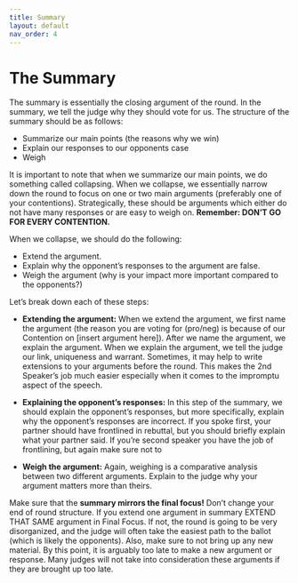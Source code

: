 ```yaml
---
title: Summary
layout: default
nav_order: 4
---
```


# The Summary 


The summary is essentially the closing argument of the round. In the summary, we tell the judge why they should vote for us. The structure of the summary should be as follows: 


- Summarize our main points (the reasons why we win)
- Explain our responses to our opponents case
- Weigh 


It is important to note that when we summarize our main points, we do something called collapsing. When we collapse, we essentially narrow down the round to focus on one or two main arguments (preferably one of your contentions). Strategically, these should be arguments which either do not have many responses or are easy to weigh on. **Remember: DON’T GO FOR EVERY CONTENTION.** 


When we collapse, we should do the following: 


- Extend the argument. 
- Explain why the opponent’s responses to the argument are false.
- Weigh the argument (why is your impact more important compared to the opponents?)


Let’s break down each of these steps: 


- **Extending the argument:** When we extend the argument, we first name the argument (the reason you are voting for (pro/neg) is because of our Contention on [insert argument here]). After we name the argument, we explain the argument. When we explain the argument, we tell the judge our link, uniqueness and warrant. Sometimes, it may help to write extensions to your arguments before the round. This makes the 2nd Speaker’s job much easier especially when it comes to the impromptu aspect of the speech. 

- **Explaining the opponent’s responses:** In this step of the summary, we should explain the opponent’s responses, but more specifically, explain why the opponent’s responses are incorrect. If you spoke first, your partner should have frontlined in rebuttal, but you should briefly explain what your partner said. If you’re second speaker you have the job of frontlining, but again make sure not to 

- **Weigh the argument:** Again, weighing is a comparative analysis between two different arguments. Explain to the judge why your argument matters more than theirs.

Make sure that the **summary mirrors the final focus!** Don’t change your end of round structure. If you extend one argument in summary EXTEND THAT SAME argument in Final Focus. If not, the round is going to be very disorganized, and the judge will often take the easiest path to the ballot (which is likely the opponents). Also, make sure to not bring up any new material. By this point, it is arguably too late to make a new argument or response. Many judges will not take into consideration these arguments if they are brought up too late.  
